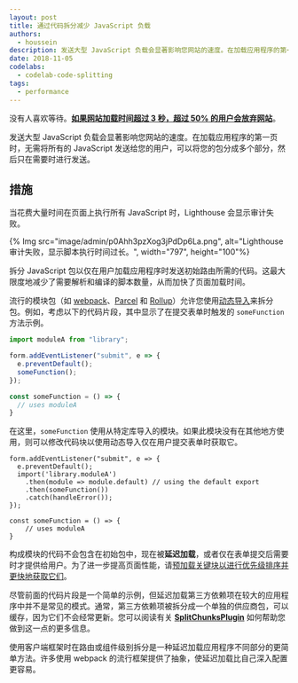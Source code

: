 ```yaml
---
layout: post
title: 通过代码拆分减少 JavaScript 负载
authors:
  - houssein
description: 发送大型 JavaScript 负载会显著影响您网站的速度。在加载应用程序的第一页时，无需将所有的 JavaScript 发送给您的用户，可以将您的包分成多个部分，然后只在需要时进行发送。
date: 2018-11-05
codelabs:
  - codelab-code-splitting
tags:
  - performance
---
```


没有人喜欢等待。**[如果网站加载时间超过 3 秒，超过 50% 的用户会放弃网站](https://www.thinkwithgoogle.com/intl/en-154/insights-inspiration/research-data/need-mobile-speed-how-mobile-latency-impacts-publisher-revenue/)**。

发送大型 JavaScript 负载会显著影响您网站的速度。在加载应用程序的第一页时，无需将所有的 JavaScript 发送给您的用户，可以将您的包分成多个部分，然后只在需要时进行发送。

## 措施

当花费大量时间在页面上执行所有 JavaScript 时，Lighthouse 会显示审计失败。

{% Img src="image/admin/p0Ahh3pzXog3jPdDp6La.png", alt="Lighthouse 审计失败，显示脚本执行时间过长。", width="797", height="100"%}

拆分 JavaScript 包以仅在用户加载应用程序时发送初始路由所需的代码。这最大限度地减少了需要解析和编译的脚本数量，从而加快了页面加载时间。

流行的模块包（如 [webpack](https://webpack.js.org/guides/code-splitting/)、[Parcel](https://parceljs.org/code_splitting.html) 和 [Rollup](https://rollupjs.org/guide/en#dynamic-import)）允许您使用[动态导入](https://v8.dev/features/dynamic-import)来拆分包。例如，考虑以下的代码片段，其中显示了在提交表单时触发的 `someFunction` 方法示例。

```js
import moduleA from "library";

form.addEventListener("submit", e => {
  e.preventDefault();
  someFunction();
});

const someFunction = () => {
  // uses moduleA
}
```

在这里，`someFunction` 使用从特定库导入的模块。如果此模块没有在其他地方使用，则可以修改代码块以使用动态导入仅在用户提交表单时获取它。

```js/2-5
form.addEventListener("submit", e => {
  e.preventDefault();
  import('library.moduleA')
    .then(module => module.default) // using the default export
    .then(someFunction())
    .catch(handleError());
});

const someFunction = () => {
    // uses moduleA
}
```

构成模块的代码不会包含在初始包中，现在被**延迟加载**，或者仅在表单提交后需要时才提供给用户。为了进一步提高页面性能，请[预加载关键块以进行优先级排序并更快地获取它们](/preload-critical-assets)。

尽管前面的代码片段是一个简单的示例，但延迟加载第三方依赖项在较大的应用程序中并不是常见的模式。通常，第三方依赖项被拆分成一个单独的供应商包，可以缓存，因为它们不会经常更新。您可以阅读有关 [**SplitChunksPlugin**](https://webpack.js.org/plugins/split-chunks-plugin/) 如何帮助您做到这一点的更多信息。

使用客户端框架时在路由或组件级别拆分是一种延迟加载应用程序不同部分的更简单方法。许多使用 webpack 的流行框架提供了抽象，使延迟加载比自己深入配置更容易。
